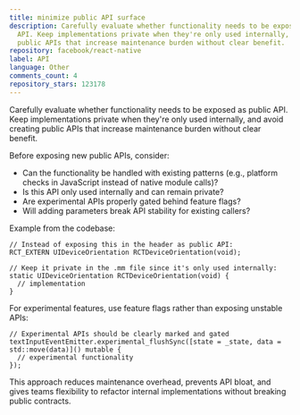 ```yaml
---
title: minimize public API surface
description: Carefully evaluate whether functionality needs to be exposed as public
  API. Keep implementations private when they're only used internally, and avoid creating
  public APIs that increase maintenance burden without clear benefit.
repository: facebook/react-native
label: API
language: Other
comments_count: 4
repository_stars: 123178
---
```


Carefully evaluate whether functionality needs to be exposed as public API. Keep implementations private when they're only used internally, and avoid creating public APIs that increase maintenance burden without clear benefit.

Before exposing new public APIs, consider:
- Can the functionality be handled with existing patterns (e.g., platform checks in JavaScript instead of native module calls)?
- Is this API only used internally and can remain private?
- Are experimental APIs properly gated behind feature flags?
- Will adding parameters break API stability for existing callers?

Example from the codebase:
```objc
// Instead of exposing this in the header as public API:
RCT_EXTERN UIDeviceOrientation RCTDeviceOrientation(void);

// Keep it private in the .mm file since it's only used internally:
static UIDeviceOrientation RCTDeviceOrientation(void) {
  // implementation
}
```

For experimental features, use feature flags rather than exposing unstable APIs:
```objc
// Experimental APIs should be clearly marked and gated
textInputEventEmitter.experimental_flushSync([state = _state, data = std::move(data)]() mutable {
  // experimental functionality
});
```

This approach reduces maintenance overhead, prevents API bloat, and gives teams flexibility to refactor internal implementations without breaking public contracts.